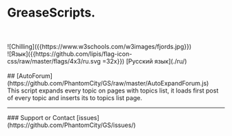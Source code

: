 # GreaseScripts.
<br/>
<br/> ![Chilling]({{https://www.w3schools.com/w3images/fjords.jpg}})
<br/> ![Язык]({{https://github.com/lipis/flag-icon-css/raw/master/flags/4x3/ru.svg =32x}}) [Русский язык](./ru/)
<br/>
<br/>
## [AutoForum](https://github.com/PhantomCity/GS/raw/master/AutoExpandForum.js)
<br/>This script expands every topic on pages with topics list, it loads first post of every topic and inserts its to topics list page.
<br/>
<hr/>
### Support or Contact
[issues](https://github.com/PhantomCity/GS/issues/)
